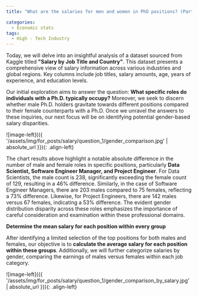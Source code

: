 ```yaml
---
title: "What are the salaries for men and women in PhD positions? (Part 1: Compensation Analytics) "

categories:
  - Economic stats 
tags:
  - High - Tech Industry
---
```



Today, we will delve into an insightful analysis of a dataset sourced from Kaggle titled **"Salary by Job Title and Country"**. This dataset presents a comprehensive view of salary information across various industries and global regions. Key columns include job titles, salary amounts, age, years of experience, and education levels.

Our initial exploration aims to answer the question: **What specific roles do individuals with a Ph.D. typically occupy?** Moreover, we seek to discern whether male Ph.D. holders gravitate towards different positions compared to their female counterparts with a Ph.D. Once we unravel the answers to these inquiries, our next focus will be on identifying potential gender-based salary disparities.

<script src="https://gist.github.com/AnalyticsForPleasure/76fdadc85b25ced9629f4d3d85a80ae8.js"></script>

![image-left]({{ '/assets/img/for_posts/salary/question_1/gender_comparison.jpg' | absolute_url }}){: .align-left} 

The chart results above highlight a notable absolute difference in the number of male and female roles in specific positions, particularly **Data Scientist, Software Engineer Manager, and Project Engineer**. For Data Scientists, the male count is 238, significantly exceeding the female count of 129, resulting in a 46% difference. Similarly, in the case of Software Engineer Managers, there are 203 males compared to 75 females, reflecting a 73% difference. Likewise, for Project Engineers, there are 142 males versus 67 females, indicating a 53% difference. The evident gender distribution disparity across these roles emphasizes the importance of careful consideration and examination within these professional domains.

**Determine the mean salary for each position within every group**


After identifying a limited selection of the top positions for both males and females, our objective is to **calculate the average salary for each position within these groups**. Additionally, we will further categorize salaries by gender, comparing the earnings of males versus females within each job category.


<script src="https://gist.github.com/AnalyticsForPleasure/28eff3f4fb3b6205e15eec2cd7de8e20.js"></script>

![image-left]({{ '/assets/img/for_posts/salary/question_1/gender_comparison_by_salary.jpg' | absolute_url }}){: .align-left} 

